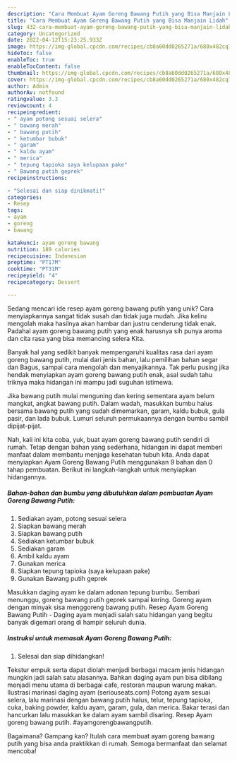 ```yaml
---
description: "Cara Membuat Ayam Goreng Bawang Putih yang Bisa Manjain Lidah"
title: "Cara Membuat Ayam Goreng Bawang Putih yang Bisa Manjain Lidah"
slug: 432-cara-membuat-ayam-goreng-bawang-putih-yang-bisa-manjain-lidah
category: Uncategorized
date: 2022-04-12T15:23:25.933Z
image: https://img-global.cpcdn.com/recipes/cb8a60dd0265271a/680x482cq70/ayam-goreng-bawang-putih-foto-resep-utama.jpg
hideToc: false
enableToc: true
enableTocContent: false
thumbnail: https://img-global.cpcdn.com/recipes/cb8a60dd0265271a/680x482cq70/ayam-goreng-bawang-putih-foto-resep-utama.jpg
cover: https://img-global.cpcdn.com/recipes/cb8a60dd0265271a/680x482cq70/ayam-goreng-bawang-putih-foto-resep-utama.jpg
author: Admin
authorAv: notfound
ratingvalue: 3.3
reviewcount: 4
recipeingredient:
- " ayam potong sesuai selera"
- " bawang merah"
- " bawang putih"
- " ketumbar bubuk"
- " garam"
- " kaldu ayam"
- " merica"
- " tepung tapioka saya kelupaan pake"
- " Bawang putih geprek"
recipeinstructions:

- "Selesai dan siap dinikmati!"
categories:
- Resep
tags:
- ayam
- goreng
- bawang

katakunci: ayam goreng bawang 
nutrition: 189 calories
recipecuisine: Indonesian
preptime: "PT17M"
cooktime: "PT31M"
recipeyield: "4"
recipecategory: Dessert

---
```





Sedang mencari ide resep ayam goreng bawang putih yang unik? Cara menyiapkannya sangat tidak susah dan tidak juga mudah. Jika keliru mengolah maka hasilnya akan hambar dan justru cenderung tidak enak. Padahal ayam goreng bawang putih yang enak harusnya sih punya aroma dan cita rasa yang bisa memancing selera Kita.





Banyak hal yang sedikit banyak mempengaruhi kualitas rasa dari ayam goreng bawang putih, mulai dari jenis bahan, lalu pemilihan bahan segar dan Bagus, sampai cara mengolah dan menyajikannya. Tak perlu pusing jika hendak menyiapkan ayam goreng bawang putih enak,      asal sudah tahu triknya maka hidangan ini mampu jadi suguhan istimewa.














Jika bawang putih mulai menguning dan kering sementara ayam belum mangkat, angkat bawang putih. Dalam wadah, masukkan bumbu halus bersama bawang putih yang sudah dimemarkan, garam, kaldu bubuk, gula pasir, dan lada bubuk. Lumuri seluruh permukaannya dengan bumbu sambil dipijat-pijat.






Nah, kali ini kita coba, yuk, buat ayam goreng bawang putih sendiri di rumah. Tetap dengan bahan yang sederhana, hidangan ini dapat memberi manfaat dalam membantu menjaga kesehatan tubuh kita. Anda dapat menyiapkan Ayam Goreng Bawang Putih menggunakan 9 bahan dan 0 tahap pembuatan. Berikut ini langkah-langkah untuk menyiapkan hidangannya.

<!--inarticleads1-->

##### Bahan-bahan dan bumbu yang dibutuhkan dalam pembuatan Ayam Goreng Bawang Putih:

1. Sediakan  ayam, potong sesuai selera
1. Siapkan  bawang merah
1. Siapkan  bawang putih
1. Sediakan  ketumbar bubuk
1. Sediakan  garam
1. Ambil  kaldu ayam
1. Gunakan  merica
1. Siapkan  tepung tapioka (saya kelupaan pake)
1. Gunakan  Bawang putih geprek


Masukkan daging ayam ke dalam adonan tepung bumbu. Sembari menunggu, goreng bawang putih geprek sampai kering. Goreng ayam dengan minyak sisa menggoreng bawang putih. Resep Ayam Goreng Bawang Putih - Daging ayam menjadi salah satu hidangan yang begitu banyak digemari orang di hampir seluruh dunia. 

<!--inarticleads2-->

##### Instruksi untuk memasak Ayam Goreng Bawang Putih:


1. Selesai dan siap dihidangkan!

Tekstur empuk serta dapat diolah menjadi berbagai macam jenis hidangan mungkin jadi salah satu alasannya. Bahkan daging ayam pun bisa dibilang menjadi menu utama di berbagai cafe, restoran maupun warung makan. Ilustrasi marinasi daging ayam (seriouseats.com) Potong ayam sesuai selera, lalu marinasi dengan bawang putih halus, telur, tepung tapioka, cuka, baking powder, kaldu ayam, garam, gula, dan merica. Bakar terasi dan hancurkan lalu masukkan ke dalam ayam sambil disaring. Resep Ayam goreng bawang putih. #ayamgorengbawangputih. 

Bagaimana? Gampang kan? Itulah cara membuat ayam goreng bawang putih yang bisa anda praktikkan di rumah. Semoga bermanfaat dan selamat mencoba!
